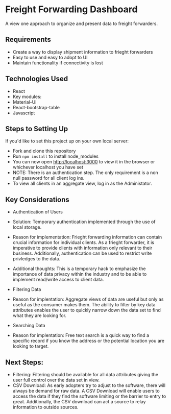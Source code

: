 # Freight Forwarding Dashboard

A view one approach to organize and present data to freight forwarders.



## Requirements
* Create a way to display shipment information to frieght forwarders
* Easy to use and easy to adopt to UI
 * Maintain functionality if connectivity is lost


## Technologies Used
* React
 * Key modules:
  * Material-UI
  * React-bootstrap-table
* Javascript


## Steps to Setting Up
If you'd like to set this project up on your own local server: 
* Fork and clone this repository
* Run `npm install` to install node_modules
* You can now open [http://localhost:3000](http://localhost:3000) to view it in the browser or whichever localhost you have set
* NOTE: There is an authentication step. The only requirement is a non null password for all client log ins.
* To view all clients in an aggregate view, log in as the Administator.


## Key Considerations
* Authentication of Users
 * Solution: Temporary authentication implemented through the use of local storage. 
 * Reason for implementation: Frieght forwarding information can contain crucial information for individual clients. As a frieght forwarder, it is imperative to provide clients with information only relevant to their business. Additionally, authentication can be used to restrict write privledges to the data. 
 * Additional thoughts: This is a temporary hack to emphasize the importance of data privacy within the industry and to be able to implement read/write access to client data.
 
 * Filtering Data
 * Reason for implentation: Aggregate views of data are useful but only as useful as the consumer makes them. The ability to filter by key data attributes enables the user to quickly narrow down the data set to find what they are looking for.
 
 * Searching Data
 * Reason for implentation: Free text search is a quick way to find a specific record if you know the address or the potential location you are looking to target.
 
 ## Next Steps:
 * Filtering: Filtering should be available for all data attributes giving the user full control over the data set in view.
 * CSV Download: As early adopters try to adjust to the software, there will always be demand for raw data. A CSV Download will enable users to access the data if they find the software limiting or the barrier to entry to great. Additionally, the CSV download can act a source to relay information to outside sources.
 
 


